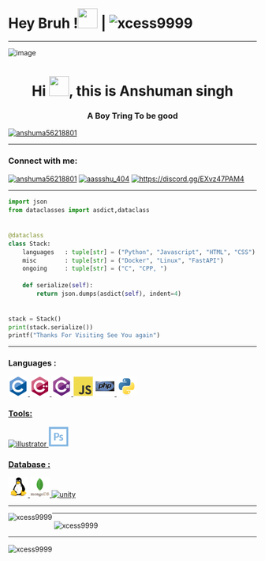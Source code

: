  <a align="left" > <h1>Hey Bruh !<img src="https://raw.githubusercontent.com/MartinHeinz/MartinHeinz/master/wave.gif" width="40" height="40"> | <img src="https://komarev.com/ghpvc/?username=xcess9999&label=Profile%20views&color=0e75b6&style=flat" alt="xcess9999" /> </a> </h1>

<hr>

![image](https://cdn.discordapp.com/attachments/854715584833650709/873136552149135371/360_F_188085657_iTNqxvRiOeD0uqiqWXl8pIh0W7Ei46ed.jpg)


<h1 align="center">Hi <img src="https://raw.githubusercontent.com/MartinHeinz/MartinHeinz/master/wave.gif" width="40" height="40">, this is Anshuman singh</h1>
<h3 align="center">A Boy Tring To be good</h3>


<p align="left"> <a href="https://twitter.com/anshuma56218801" target="blank"><img src="https://img.shields.io/twitter/follow/anshuma56218801?logo=twitter&style=for-the-badge" alt="anshuma56218801" /></a> </p>

<hr>

<h3 align="left">Connect with me:</h3>
<p align="left">
<a href="https://twitter.com/anshuma56218801" target="blank"><img align="center" src="https://www.stanthonyshs.org/wp-content/uploads/2018/01/black-and-white-twitter-logo-transparent_100736.png" alt="anshuma56218801" height="40" width="40" /></a>
<a href="https://instagram.com/aassshu_404" target="blank"><img align="center" src="https://s3.amazonaws.com/freebiesupply/large/2x/instagram-logo-black-transparent.png" alt="aassshu_404" height="35" width="50" /></a>
<a href="https://discord.gg/https://discord.gg/EXvz47PAM4" target="blank"><img align="center" src="https://vignette.wikia.nocookie.net/animal-jam-clans-1/images/6/60/Discord-logo.png/revision/latest?cb=20180914230511" alt="https://discord.gg/EXvz47PAM4" height="40" width="40" /></a>
</p>

<hr>

```python
import json
from dataclasses import asdict,dataclass


@dataclass
class Stack:
    languages   : tuple[str] = ("Python", "Javascript", "HTML", "CSS")
    misc        : tuple[str] = ("Docker", "Linux", "FastAPI")
    ongoing     : tuple[str] = ("C", "CPP, ")

    def serialize(self):
        return json.dumps(asdict(self), indent=4)


stack = Stack()
print(stack.serialize())
printf("Thanks For Visiting See You again")

```

<hr>




<h3 align="left">Languages :</h3>
<p align="left"> <a href="https://www.cprogramming.com/" target="_blank"> <img src="https://raw.githubusercontent.com/devicons/devicon/master/icons/c/c-original.svg" alt="c" width="40" height="40"/> </a> <a href="https://www.w3schools.com/cpp/" target="_blank"> <img src="https://raw.githubusercontent.com/devicons/devicon/master/icons/cplusplus/cplusplus-original.svg" alt="cplusplus" width="40" height="40"/> </a> <a href="https://www.w3schools.com/cs/" target="_blank"> <img src="https://raw.githubusercontent.com/devicons/devicon/master/icons/csharp/csharp-original.svg" alt="csharp" width="40" height="40"/> </a> <a><img src="https://raw.githubusercontent.com/devicons/devicon/master/icons/javascript/javascript-original.svg" alt="javascript" width="40" height="40"/> </a> <a href="https://www.linux.org/" target="_blank"> </a>
 <a href="https://www.php.net" target="_blank"> <img src="https://raw.githubusercontent.com/devicons/devicon/master/icons/php/php-original.svg" alt="php" width="40" height="40"/> </a>
 <img src="https://raw.githubusercontent.com/devicons/devicon/master/icons/python/python-original.svg" alt="python" width="40" height="40"/> </a> <a href="https://unity.com/" target="_blank">
 <div>
 <h3 align="left">Tools:</h3>
 <div>
 <img src="https://www.vectorlogo.zone/logos/adobe_illustrator/adobe_illustrator-icon.svg" alt="illustrator" width="40" height="40"/> </a> <a href="https://developer.mozilla.org/en-US/docs/Web/JavaScript" target="_blank"> <img src="https://raw.githubusercontent.com/devicons/devicon/master/icons/photoshop/photoshop-line.svg" alt="photoshop" width="40" height="40"/>
 <h3 align="left">Database :</h3>
 <div>
 <img src="https://raw.githubusercontent.com/devicons/devicon/master/icons/linux/linux-original.svg" alt="linux" width="40" height="40"/> </a> <a href="https://www.mongodb.com/" target="_blank"> <img src="https://raw.githubusercontent.com/devicons/devicon/master/icons/mongodb/mongodb-original-wordmark.svg" alt="mongodb" width="40" height="40"/> </a> <a href="https://www.photoshop.com/en" target="_blank"> </a> <a href="https://www.python.org" target="_blank"> <a href="https://unity.com/" target="_blank"> <img src="https://www.vectorlogo.zone/logos/unity3d/unity3d-icon.svg" alt="unity" width="40" height="40"/> </a> </p>

  <hr>
<p><img align="left" src="https://github-readme-stats.vercel.app/api/top-langs?username=xcess9999&show_icons=true&locale=en&layout=compact" alt="xcess9999" /></p>
  
  <hr>

<p>&nbsp;<img align="center" src="https://github-readme-stats.vercel.app/api?username=xcess9999&show_icons=true&locale=en" alt="xcess9999" /></p>

  <hr>
<p><img align="center" src="https://github-readme-streak-stats.herokuapp.com/?user=xcess9999&" alt="xcess9999" /></p>
